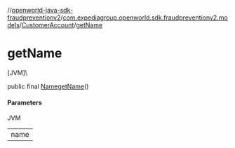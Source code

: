 //[openworld-java-sdk-fraudpreventionv2](../../../index.md)/[com.expediagroup.openworld.sdk.fraudpreventionv2.models](../index.md)/[CustomerAccount](index.md)/[getName](get-name.md)

# getName

[JVM]\

public final [Name](../-name/index.md)[getName](get-name.md)()

#### Parameters

JVM

| |
|---|
| name |
